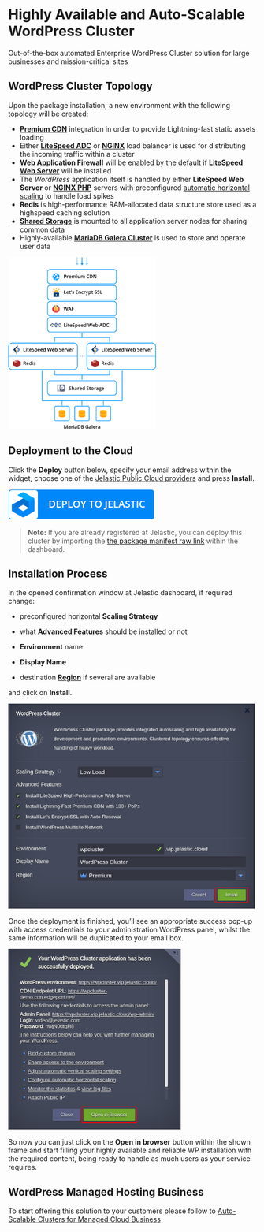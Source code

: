 # Highly Available and Auto-Scalable WordPress Cluster

Out-of-the-box automated Enterprise WordPress Cluster solution for large businesses and mission-critical sites


## WordPress Cluster Topology

Upon the package installation, a new environment with the following topology will be created: 

* **[Premium CDN](https://jelastic.com/blog/enterprise-cdn-verizon-integration/)** integration in order to provide Lightning-fast static assets loading  
* Either **[LiteSpeed ADC](https://docs.jelastic.com/litespeed-web-adc)** or **[NGINX](https://docs.jelastic.com/tcp-load-balancing)** load balancer is used for distributing the incoming traffic within a cluster  
* **Web Application Firewall** will be enabled by the default if **[LiteSpeed Web Server](https://docs.jelastic.com/litespeed-web-server)** will be installed
* The *WordPress* application itself is handled by either **LiteSpeed Web Server** or **[NGINX PHP](https://docs.jelastic.com/nginx-php)** servers with preconfigured [automatic horizontal scaling](https://docs.jelastic.com/automatic-horizontal-scaling) to handle load spikes  
* **Redis** is high-performance RAM-allocated data structure store used as a highspeed caching solution
* **[Shared Storage](https://docs.jelastic.com/shared-storage-container)** is mounted to all application server nodes for sharing common data  
* Highly-available **[MariaDB Galera Cluster](https://github.com/jelastic-jps/mysql-cluster#mariadb-galera-cluster)** is used to store and operate user data   


<p align="left"> 
<img src="images/single-cluster-topology-storage-scaling.png" width="300">
</p>

## Deployment to the Cloud

Click the **Deploy** button below, specify your email address within the widget, choose one of the [Jelastic Public Cloud providers](https://jelastic.com/install-application/?manifest=https://raw.githubusercontent.com/jelastic-jps/wordpress-cluster/master/manifest.jps&keys=app.jelastic.elastx.net;app.milesweb.cloud;app.jelastic.eapps.com;app.jelastic.saveincloud.net&filter=auto_cluster) and press **Install**.

[![Deploy to Jelastic](https://github.com/jelastic-jps/git-push-deploy/raw/master/images/deploy-to-jelastic.png)](https://jelastic.com/install-application/?manifest=https://raw.githubusercontent.com/jelastic-jps/wordpress-cluster/master/manifest.jps&keys=app.jelastic.elastx.net;app.milesweb.cloud;app.jelastic.eapps.com;app.jelastic.saveincloud.net&filter=auto_cluster)

> **Note:** If you are already registered at Jelastic, you can deploy this cluster by importing the  [the package manifest raw link](https://raw.githubusercontent.com/jelastic-jps/wordpress-cluster/master/manifest.jps) within the dashboard.

## Installation Process

In the opened confirmation window at Jelastic dashboard, if required change:  

* preconfigured horizontal __Scaling Strategy__   
 
*  what __Advanced Features__ should be installed or not  
* __Environment__ name  

* __Display Name__  

* destination __[Region](https://docs.jelastic.com/environment-regions)__ if several are available  

and click on __Install__.

<p align="left"> 
<img src="images/install-new.png" width="500">
</p>

Once the deployment is finished, you’ll see an appropriate success pop-up with access credentials to your administration WordPress panel, whilst the same information will be duplicated to your email box.

<p align="left"> 
<img src="images/success-wordpress.png" width="350">
</p>

So now you can just click on the **Open in browser** button within the shown frame and start filling your highly available and reliable WP installation with the required content, being ready to handle as much users as your service requires.

## WordPress Managed Hosting Business

To start offering this solution to your customers please follow to [Auto-Scalable Clusters for Managed Cloud Business](https://jelastic.com/apaas/)
